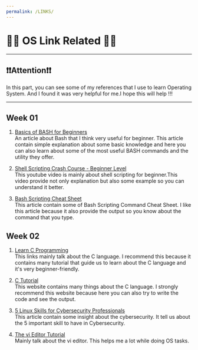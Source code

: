 ```yaml
---
permalink: /LINKS/
---
```


# 👨‍💻 OS Link Related 👨‍💻
---
##  ❗❗Attention❗❗ 
In this part, you can see some of my references that I use to learn Operating System. And I found it was very helpful for me.I hope this will help !!!

---

## Week 01
1. [Basics of BASH for Beginners](https://towardsdatascience.com/basics-of-bash-for-beginners-92e53a4c117a)<br>
An article about Bash that I think very useful for beginner.
This article contain simple explanation about some basic knowledge and here you can also learn about some of the most useful BASH commands and the utility they offer.

2. [Shell Scripting Crash Course - Beginner Level](https://www.youtube.com/watch?v=v-F3YLd6oMw)<br>
This youtube video  is mainly about shell scripting for beginner.This video provide not only explanation but also some example so you can understand it better.

3. [Bash Scripting Cheat Sheet](https://devhints.io/bash)<br>
This article contain some of Bash Scripting Command Cheat Sheet. I like this article because it also provide the output so you know about the command that you type.

## Week 02
1. [Learn C Programming](https://www.programiz.com/c-programming)<br>
This links mainly talk about the C language. I recommend this because it contains many tutorial that guide us to learn about the C language and it's very beginner-friendly. 

2. [C Tutorial](https://www.w3schools.in/c-tutorial/)<br>
This website contains many things about the C language. I strongly recommend this website because here you can also try to write the code and see the output. 

3. [5 Linux Skills for Cybersecurity Professionals](https://www.comptia.org/blog/5-linux-skills-for-cybersecurity-professionals)<br>
This article contain some insight about the cybersecurity. It tell us about the 5 important skill to have in Cybersecurity.

4. [The vi Editor Tutorial](https://www.tutorialspoint.com/unix/unix-vi-editor.htm)<br>
Mainly talk about the vi editor. This helps me a lot while doing OS tasks.
